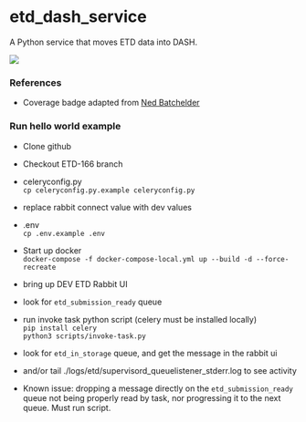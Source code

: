 # etd_dash_service
A Python service that moves ETD data into DASH.

<img src="https://img.shields.io/endpoint?url=https://gist.githubusercontent.com/ives1227/3793013399189da4ff780f263984506c/raw/covbadge.json">

### References

- Coverage badge adapted from [Ned Batchelder](https://nedbatchelder.com/blog/202209/making_a_coverage_badge.html)


### Run hello world example

- Clone github 
- Checkout ETD-166 branch
- celeryconfig.py  
`cp celeryconfig.py.example celeryconfig.py`
- replace rabbit connect value with dev values
- .env  
`cp .env.example .env`
- Start up docker  
`docker-compose -f docker-compose-local.yml up --build -d --force-recreate`

- bring up DEV ETD Rabbit UI
- look for `etd_submission_ready` queue

- run invoke task python script  (celery must be installed locally)  
`pip install celery`  
`python3 scripts/invoke-task.py`

- look for `etd_in_storage` queue, and get the message in the rabbit ui
- and/or tail ./logs/etd/<containerid>supervisord_queuelistener_stderr.log to see activity

- Known issue: dropping a message directly on the `etd_submission_ready` queue not being properly read by task, nor progressing it to the next queue. Must run script.



